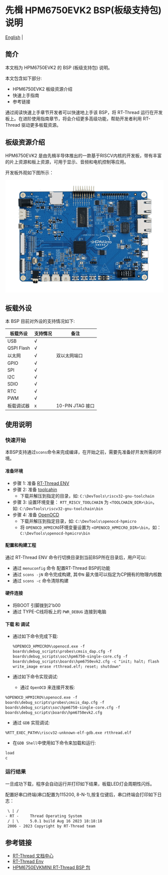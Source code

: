 # 先楫 HPM6750EVK2 BSP(板级支持包)说明

[English](README.md) |

## 简介

本文档为 HPM6750EVK2 的 BSP (板级支持包) 说明。

本文包含如下部分:

- HPM6750EVK2 板级资源介绍
- 快速上手指南
- 参考链接

通过阅读快速上手章节开发者可以快速地上手该 BSP，将 RT-Thread 运行在开发板上。在进阶使用指南章节，将会介绍更多高级功能，帮助开发者利用 RT-Thread 驱动更多板载资源。

## 板级资源介绍

HPM6750EVK2 是由先楫半导体推出的一款基于RISCV内核的开发板，带有丰富的片上资源和板上资源，可用于显示、音频和电机控制等应用。

开发板外观如下图所示：

![board](figures/board.png)


## 板载外设

本 BSP 目前对外设的支持情况如下:


| **板载外设** | **支持情况** | **备注**                              |
| ------------------------ | ----------- | ------------------------------------- |
| USB                      | √           |                                       |
| QSPI Flash               | √           |                                       |
| 以太网                    | √           | 双以太网端口                           |
| GPIO                     | √           |                                       |
| SPI                      | √           |                                       |
| I2C                      | √           |                                       |
| SDIO                     | √           |                                       |
| RTC                      | √           |                                       |
| PWM                      | √           |                                       |
| 板载调试器                | x           | 10-PIN JTAG 接口                      |


## 使用说明

### 快速开始

本BSP支持通过`scons`命令来完成编译，在开始之前，需要先准备好开发所需的环境。

#### 准备环境
- 步骤 1: 准备 [RT-Thread ENV](https://www.rt-thread.org/download.html#download-rt-thread-env-tool)
- 步骤 2: 准备 [toolcahin](https://github.com/helloeagleyang/riscv32-gnu-toolchain-win/archive/2022.04.12.zip)
    - 下载并解压到指定的目录，如: `C:\DevTools\riscv32-gnu-toolchain`
- 步骤 3: 设置环境变量： `RTT_RISCV_TOOLCHAIN` 为 `<TOOLCHAIN_DIR>\bin`， 如: `C:\DevTools\riscv32-gnu-toolchain\bin`
- 步骤 4: 准备 [OpenOCD](https://github.com/hpmicro/rtt-debugger-support-package/archive/v0.4.0.zip)
  - 下载并解压到指定目录，如: `C:\DevTools\openocd-hpmicro`
  - 将 `OPENOCD_HPMICRO`环境变量设置为 `<OPENOCD_HPMICRO_DIR>\bin`，如： `C:\DevTools\openocd-hpmicro\bin`

#### 配置和构建工程

通过 RT-Thread ENV 命令行切换目录到当前BSP所在目录后，用户可以:

- 通过 `menuconfig` 命令 配置RT-Thread BSP的功能
- 通过 `scons -jN` 命令完成构建, 其中`N` 最大值可以指定为CP拥有的物理内核数
- 通过 `scons -c` 命令清除构建

#### 硬件连接

- 将BOOT 引脚拨到2'b00
- 通过 TYPE-C线将板上的 `PWR_DEBUG` 连接到电脑

#### 下载 和 调试

- 通过如下命令完成下载:
  ```console
  %OPENOCD_HPMICRO%\openocd.exe -f boards\debug_scripts\probes\cmsis_dap.cfg -f boards\debug_scripts\soc\hpm6750-single-core.cfg -f boards\debug_scripts\boards\hpm6750evk2.cfg -c "init; halt; flash write_image erase rtthread.elf; reset; shutdown"
  ```

- 通过如下命令实现调试:

  - 通过 `OpenOCD` 来连接开发板:
```console
%OPENOCD_HPMICRO%\openocd.exe -f boards\debug_scripts\probes\cmsis_dap.cfg -f boards\debug_scripts\soc\hpm6750-single-core.cfg -f boards\debug_scripts\boards\hpm6750evk2.cfg
```
  - 通过 `GDB` 实现调试:
```console
%RTT_EXEC_PATH%\riscv32-unknown-elf-gdb.exe rtthread.elf
```

  - 在`GDB Shell`中使用如下命令来加载和运行:

```console
load
c
```

### **运行结果**

一旦成功下载，程序会自动运行并打印如下结果，板载LED灯会周期性闪烁。

配置好串口终端(串口配置为115200, 8-N-1),按复位键后，串口终端会打印如下日志：

```
 \ | /
- RT -     Thread Operating System
 / | \     5.0.1 build Aug 16 2023 18:18:18
 2006 - 2023 Copyright by RT-Thread team
```

## **参考链接**

- [RT-Thread 文档中心](https://www.rt-thread.org/document/site/#/rt-thread-version/rt-thread-standard/README)
- [RT-Thread Env](https://github.com/RT-Thread/rtthread-manual-doc/blob/master/env/env.md)
- [HPM6750EVKMINI RT-Thread BSP 包](https://github.com/hpmicro/rtt-bsp-hpm6750evk2)